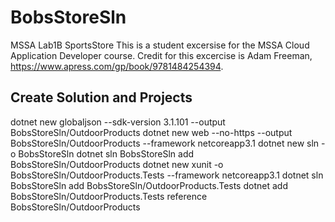 # BobsStoreSln
MSSA Lab1B SportsStore
This is a student excersise for the MSSA Cloud Application Developer course.
Credit for this excercise is Adam Freeman, https://www.apress.com/gp/book/9781484254394.

## Create Solution and Projects

  dotnet new globaljson --sdk-version 3.1.101 --output BobsStoreSln/OutdoorProducts
  dotnet new web --no-https --output BobsStoreSln/OutdoorProducts --framework netcoreapp3.1
  dotnet new sln -o BobsStoreSln
  dotnet sln BobsStoreSln add BobsStoreSln/OutdoorProducts 
  dotnet new xunit -o BobsStoreSln/OutdoorProducts.Tests --framework netcoreapp3.1
  dotnet sln BobsStoreSln add BobsStoreSln/OutdoorProducts.Tests 
  dotnet add BobsStoreSln/OutdoorProducts.Tests reference BobsStoreSln/OutdoorProducts 

##
